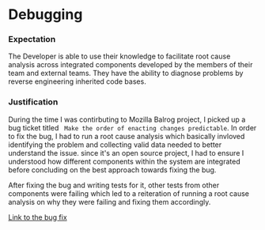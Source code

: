 # Debugging

### Expectation
The Developer is able to use their knowledge to facilitate root cause analysis across integrated components developed by the members of their team and external teams. They have the ability to diagnose problems by reverse engineering inherited code bases.

### Justification
During the time I was contirbuting to Mozilla Balrog project, I picked up a bug ticket titled ` Make the order of enacting changes predictable`. In order to fix the bug, I had to run a root cause analysis which basically invloved identifying the problem and collecting valid data needed to better understand the issue. since it's an open source project, I had to ensure I understood how different components within the system are integrated before concluding on the best approach towards fixing the bug.

After fixing the bug and writing tests for it, other tests from other components were failing which led to a reiteration of running a root cause analysis on why they were failing and fixing them accordingly.

[Link to the bug fix](https://github.com/mozilla/balrog/pull/291/files)